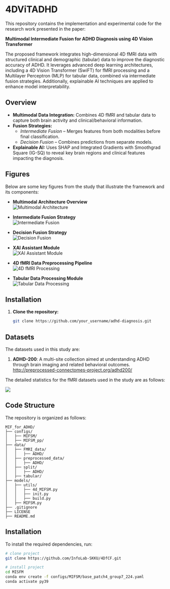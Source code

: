   # 4DViTADHD


This repository contains the implementation and experimental code for the research work presented in the paper:

**Multimodal Intermediate Fusion for ADHD Diagnosis using 4D Vision Transformer**

The proposed framework integrates high-dimensional 4D fMRI data with structured clinical and demographic (tabular) data to improve the diagnostic accuracy of ADHD. It leverages advanced deep learning architectures, including a 4D Vision Transformer (SwiFT) for fMRI processing and a Multilayer Perceptron (MLP) for tabular data, combined via intermediate fusion strategies. Additionally, explainable AI techniques are applied to enhance model interpretability.

## Overview

- **Multimodal Data Integration:** Combines 4D fMRI and tabular data to capture both brain activity and clinical/behavioral information.
- **Fusion Strategies:**
    - *Intermediate Fusion* – Merges features from both modalities before final classification.
    - *Decision Fusion* – Combines predictions from separate models.
- **Explainable AI:** Uses SHAP and Integrated Gradients with Smoothgrad Square (IG-SQ) to reveal key brain regions and clinical features impacting the diagnosis.


## Figures

Below are some key figures from the study that illustrate the framework and its components:

- **Multimodal Architecture Overview**  
  ![Multimodal Architecture](./readme_img/img.png)

- **Intermediate Fusion Strategy**  
  ![Intermediate Fusion](./readme_img/img_1.png)

- **Decision Fusion Strategy**  
  ![Decision Fusion](./readme_img/img_2.png)

- **XAI Assistant Module**  
  ![XAI Assistant Module](./readme_img/img_3.png)

- **4D fMRI Data Preprocessing Pipeline**  
  ![4D fMRI Processing](./readme_img/img_4.png)

- **Tabular Data Processing Module**  
  ![Tabular Data Processing](./readme_img/img_5.png)

## Installation

1. **Clone the repository:**

   ```bash
   git clone https://github.com/your_username/adhd-diagnosis.git

## Datasets

The datasets used in this study are:
1. **ADHD-200**: A multi-site collection aimed at understanding ADHD through brain imaging and related behavioral outcomes. <http://preprocessed-connectomes-project.org/adhd200/>


The detailed statistics for the fMRI datasets used in the study are as follows:

![](./readme_img/img_6.png)

## Code Structure

The repository is organized as follows:

```
MIF_for_ADHD/
├── configs/
│   ├── MIFSM/
│   ├── MIFSM_pp/
├── data/
│   ├── FMRI_data/
│   │   ├── ADHD/
│   ├── preprocessed_data/
│   │   ├── ADHD/
│   ├── split/
│   │   ├── ADHD/
│   ├── tabular/
├── models/
│   ├── utils/
│   │   ├── 4d_MIFSM.py 
│   │   ├── init.py
│   │   ├── build.py
│   ├── MIFSM.py
├── .gitignore
├── LICENSE
├── README.md
```

## Installation

To install the required dependencies, run:
```bash
# clone project   
git clone https://github.com/InfoLab-SKKU/4DfCF.git

# install project   
cd MISFM
conda env create -f configs/MIFSM/base_patch4_group7_224.yaml
conda activate py39
```

[//]: # ()
[//]: # (## Citation)

[//]: # ()
[//]: # (If you use this code or data in your research, please cite the corresponding paper.)

[//]: # (```)

[//]: # (@article{Zheng2020,)

[//]: # (  title={4DfCF: 4D fMRI CrossFormer Vision Transformer},)

[//]: # (  author={Chensheng Zheng and others},)

[//]: # (  journal={IEEE Transactions on Medical Imaging},)

[//]: # (  volume={XX},)

[//]: # (  number={XX},)

[//]: # (  year={2020},)

[//]: # (})

[//]: # (```)
